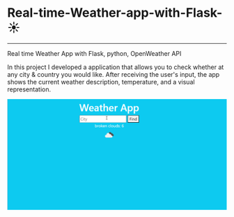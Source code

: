 # Real-time-Weather-app-with-Flask- ☀️
----------------------------------------------------------------------------------------------------------------
Real time Weather App with Flask, python, OpenWeather API 

In this project I developed a application that allows you to check whether at any city & country you would like.
After receiving the user's input, the app shows the current weather description, temperature, and a visual representation. 

![](https://github.com/AlbinaKrasykova/Real-time-Weather-app-with-Flask-/blob/main/WeatherApp_Demo.gif)



